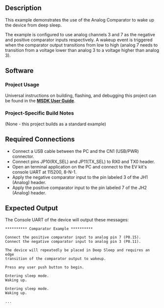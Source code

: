 ## Description

This example demonstrates the use of the Analog Comparator to wake up the device from deep sleep. 

The example is configured to use analog channels 3 and 7 as the negative and positive comparator inputs respectively. A wakeup event is triggered when the comparator output transitions from low to high (analog 7 needs to transition from a voltage lower than analog 3 to a voltage higher than analog 3).

## Software

### Project Usage

Universal instructions on building, flashing, and debugging this project can be found in the **[MSDK User Guide](https://analogdevicesinc.github.io/msdk/USERGUIDE/)**.

### Project-Specific Build Notes

(None - this project builds as a standard example)

## Required Connections
-   Connect a USB cable between the PC and the CN1 (USB/PWR) connector.
-   Connect pins JP10(RX_SEL) and JP11(TX_SEL) to RX0 and TX0  header.
-   Open an terminal application on the PC and connect to the EV kit's console UART at 115200, 8-N-1.
-   Apply the negative comparator input to the pin labeled 3 of the JH1 (Analog) header.
-	Apply the positive comparator input to the pin labeled 7 of the JH2 (Analog) header.

## Expected Output

The Console UART of the device will output these messages:

```
********** Comparator Example **********

Connect the positive comparator input to analog pin 7 (P0.15).
Connect the negative comparator input to analog pin 3 (P0.11).

The device will repeatedly be placed in Deep Sleep and requires an edge
transition of the comparator output to wakeup.

Press any user push button to begin.

Entering sleep mode.
Waking up.

Entering sleep mode.
Waking up.

...
```
